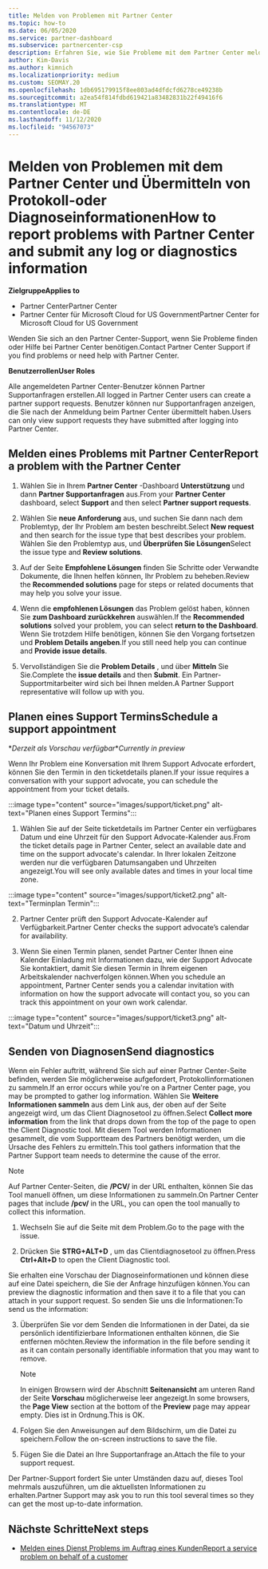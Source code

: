 ```yaml
---
title: Melden von Problemen mit Partner Center
ms.topic: how-to
ms.date: 06/05/2020
ms.service: partner-dashboard
ms.subservice: partnercenter-csp
description: Erfahren Sie, wie Sie Probleme mit dem Partner Center melden und Diagnoseinformationen für das Partner Support Team sammeln.
author: Kim-Davis
ms.author: kimnich
ms.localizationpriority: medium
ms.custom: SEOMAY.20
ms.openlocfilehash: 1db695179915f8ee803ad4dfdcfd6278ce49238b
ms.sourcegitcommit: a2ea54f814fdbd619421a83482831b22f49416f6
ms.translationtype: MT
ms.contentlocale: de-DE
ms.lasthandoff: 11/12/2020
ms.locfileid: "94567073"
---
```

# <a name="how-to-report-problems-with-partner-center-and-submit-any-log-or-diagnostics-information"></a><span data-ttu-id="146dc-103">Melden von Problemen mit dem Partner Center und Übermitteln von Protokoll-oder Diagnoseinformationen</span><span class="sxs-lookup"><span data-stu-id="146dc-103">How to report problems with Partner Center and submit any log or diagnostics information</span></span>

<span data-ttu-id="146dc-104">**Zielgruppe**</span><span class="sxs-lookup"><span data-stu-id="146dc-104">**Applies to**</span></span>

- <span data-ttu-id="146dc-105">Partner Center</span><span class="sxs-lookup"><span data-stu-id="146dc-105">Partner Center</span></span>
- <span data-ttu-id="146dc-106">Partner Center für Microsoft Cloud for US Government</span><span class="sxs-lookup"><span data-stu-id="146dc-106">Partner Center for Microsoft Cloud for US Government</span></span>

<span data-ttu-id="146dc-107">Wenden Sie sich an den Partner Center-Support, wenn Sie Probleme finden oder Hilfe bei Partner Center benötigen.</span><span class="sxs-lookup"><span data-stu-id="146dc-107">Contact Partner Center Support if you find problems or need help with Partner Center.</span></span>

<span data-ttu-id="146dc-108">**Benutzerrollen**</span><span class="sxs-lookup"><span data-stu-id="146dc-108">**User Roles**</span></span>

<span data-ttu-id="146dc-109">Alle angemeldeten Partner Center-Benutzer können Partner Supportanfragen erstellen.</span><span class="sxs-lookup"><span data-stu-id="146dc-109">All logged in Partner Center users can create a partner support requests.</span></span> <span data-ttu-id="146dc-110">Benutzer können nur Supportanfragen anzeigen, die Sie nach der Anmeldung beim Partner Center übermittelt haben.</span><span class="sxs-lookup"><span data-stu-id="146dc-110">Users can only view support requests they have submitted after logging into Partner Center.</span></span>

## <a name="report-a-problem-with-the-partner-center"></a><span data-ttu-id="146dc-111">Melden eines Problems mit Partner Center</span><span class="sxs-lookup"><span data-stu-id="146dc-111">Report a problem with the Partner Center</span></span>

1. <span data-ttu-id="146dc-112">Wählen Sie in Ihrem **Partner Center** -Dashboard **Unterstützung** und dann **Partner Supportanfragen** aus.</span><span class="sxs-lookup"><span data-stu-id="146dc-112">From your **Partner Center** dashboard, select **Support** and then select **Partner support requests**.</span></span>

2. <span data-ttu-id="146dc-113">Wählen Sie **neue Anforderung** aus, und suchen Sie dann nach dem Problemtyp, der Ihr Problem am besten beschreibt.</span><span class="sxs-lookup"><span data-stu-id="146dc-113">Select **New request** and then search for the issue type that best describes your problem.</span></span> <span data-ttu-id="146dc-114">Wählen Sie den Problemtyp aus, und **Überprüfen Sie Lösungen**</span><span class="sxs-lookup"><span data-stu-id="146dc-114">Select the issue type and **Review solutions**.</span></span>

3. <span data-ttu-id="146dc-115">Auf der Seite **Empfohlene Lösungen** finden Sie Schritte oder Verwandte Dokumente, die Ihnen helfen können, Ihr Problem zu beheben.</span><span class="sxs-lookup"><span data-stu-id="146dc-115">Review the **Recommended solutions** page for steps or related documents that may help you solve your issue.</span></span>

4. <span data-ttu-id="146dc-116">Wenn die **empfohlenen Lösungen** das Problem gelöst haben, können Sie **zum Dashboard zurückkehren** auswählen.</span><span class="sxs-lookup"><span data-stu-id="146dc-116">If the **Recommended solutions** solved your problem, you can select **return to the Dashboard**.</span></span> <span data-ttu-id="146dc-117">Wenn Sie trotzdem Hilfe benötigen, können Sie den Vorgang fortsetzen und **Problem Details angeben**.</span><span class="sxs-lookup"><span data-stu-id="146dc-117">If you still need help you can continue and **Provide issue details**.</span></span>

5. <span data-ttu-id="146dc-118">Vervollständigen Sie die **Problem Details** , und über **Mitteln** Sie Sie.</span><span class="sxs-lookup"><span data-stu-id="146dc-118">Complete the **issue details** and then **Submit**.</span></span> <span data-ttu-id="146dc-119">Ein Partner-Supportmitarbeiter wird sich bei Ihnen melden.</span><span class="sxs-lookup"><span data-stu-id="146dc-119">A Partner Support representative will follow up with you.</span></span>

## <a name="schedule-a-support-appointment"></a><span data-ttu-id="146dc-120">Planen eines Support Termins</span><span class="sxs-lookup"><span data-stu-id="146dc-120">Schedule a support appointment</span></span> 

<span data-ttu-id="146dc-121">\**Derzeit als Vorschau verfügbar*</span><span class="sxs-lookup"><span data-stu-id="146dc-121">\**Currently in preview*</span></span>

<span data-ttu-id="146dc-122">Wenn Ihr Problem eine Konversation mit Ihrem Support Advocate erfordert, können Sie den Termin in den ticketdetails planen.</span><span class="sxs-lookup"><span data-stu-id="146dc-122">If your issue requires a conversation with your support advocate, you can schedule the appointment from your ticket details.</span></span>

:::image type="content" source="images/support/ticket.png" alt-text="Planen eines Support Termins":::

1.  <span data-ttu-id="146dc-124">Wählen Sie auf der Seite ticketdetails im Partner Center ein verfügbares Datum und eine Uhrzeit für den Support Advocate-Kalender aus.</span><span class="sxs-lookup"><span data-stu-id="146dc-124">From the ticket details page in Partner Center, select an available date and time on the support advocate's calendar.</span></span> <span data-ttu-id="146dc-125">In Ihrer lokalen Zeitzone werden nur die verfügbaren Datumsangaben und Uhrzeiten angezeigt.</span><span class="sxs-lookup"><span data-stu-id="146dc-125">You will see only available dates and times in your local time zone.</span></span>

:::image type="content" source="images/support/ticket2.png" alt-text="Terminplan Termin":::

2. <span data-ttu-id="146dc-127">Partner Center prüft den Support Advocate-Kalender auf Verfügbarkeit.</span><span class="sxs-lookup"><span data-stu-id="146dc-127">Partner Center checks the support advocate’s  calendar for availability.</span></span>

1. <span data-ttu-id="146dc-128">Wenn Sie einen Termin planen, sendet Partner Center Ihnen eine Kalender Einladung mit Informationen dazu, wie der Support Advocate Sie kontaktiert, damit Sie diesen Termin in Ihrem eigenen Arbeitskalender nachverfolgen können.</span><span class="sxs-lookup"><span data-stu-id="146dc-128">When you schedule an appointment, Partner Center sends you a calendar invitation with information on how the support advocate will contact you, so you can track this appointment on your own work calendar.</span></span>

:::image type="content" source="images/support/ticket3.png" alt-text="Datum und Uhrzeit":::

## <a name="send-diagnostics"></a><span data-ttu-id="146dc-130">Senden von Diagnosen</span><span class="sxs-lookup"><span data-stu-id="146dc-130">Send diagnostics</span></span>

<span data-ttu-id="146dc-131">Wenn ein Fehler auftritt, während Sie sich auf einer Partner Center-Seite befinden, werden Sie möglicherweise aufgefordert, Protokollinformationen zu sammeln.</span><span class="sxs-lookup"><span data-stu-id="146dc-131">If an error occurs while you're on a Partner Center page, you may be prompted to gather log information.</span></span> <span data-ttu-id="146dc-132">Wählen Sie **Weitere Informationen sammeln** aus dem Link aus, der oben auf der Seite angezeigt wird, um das Client Diagnosetool zu öffnen.</span><span class="sxs-lookup"><span data-stu-id="146dc-132">Select **Collect more information** from the link that drops down from the top of the page to open the Client Diagnostic tool.</span></span> <span data-ttu-id="146dc-133">Mit diesem Tool werden Informationen gesammelt, die vom Supportteam des Partners benötigt werden, um die Ursache des Fehlers zu ermitteln.</span><span class="sxs-lookup"><span data-stu-id="146dc-133">This tool gathers information that the Partner Support team needs to determine the cause of the error.</span></span> 

>[!NOTE]
><span data-ttu-id="146dc-134">Auf Partner Center-Seiten, die **/PCV/** in der URL enthalten, können Sie das Tool manuell öffnen, um diese Informationen zu sammeln.</span><span class="sxs-lookup"><span data-stu-id="146dc-134">On Partner Center pages that include **/pcv/** in the URL, you can open the tool manually to collect this information.</span></span>

1. <span data-ttu-id="146dc-135">Wechseln Sie auf die Seite mit dem Problem.</span><span class="sxs-lookup"><span data-stu-id="146dc-135">Go to the page with the issue.</span></span>

2. <span data-ttu-id="146dc-136">Drücken Sie **STRG+ALT+D** , um das Clientdiagnosetool zu öffnen.</span><span class="sxs-lookup"><span data-stu-id="146dc-136">Press **Ctrl+Alt+D** to open the Client Diagnostic tool.</span></span>

<span data-ttu-id="146dc-137">Sie erhalten eine Vorschau der Diagnoseinformationen und können diese auf eine Datei speichern, die Sie der Anfrage hinzufügen können.</span><span class="sxs-lookup"><span data-stu-id="146dc-137">You can preview the diagnostic information and then save it to a file that you can attach in your support request.</span></span> <span data-ttu-id="146dc-138">So senden Sie uns die Informationen:</span><span class="sxs-lookup"><span data-stu-id="146dc-138">To send us the information:</span></span>

3. <span data-ttu-id="146dc-139">Überprüfen Sie vor dem Senden die Informationen in der Datei, da sie persönlich identifizierbare Informationen enthalten können, die Sie entfernen möchten.</span><span class="sxs-lookup"><span data-stu-id="146dc-139">Review the information in the file before sending it as it can contain personally identifiable information that you may want to remove.</span></span>

    >[!NOTE]
    ><span data-ttu-id="146dc-140">In einigen Browsern wird der Abschnitt **Seitenansicht** am unteren Rand der Seite **Vorschau** möglicherweise leer angezeigt.</span><span class="sxs-lookup"><span data-stu-id="146dc-140">In some browsers, the **Page View** section at the bottom of the **Preview** page may appear empty.</span></span> <span data-ttu-id="146dc-141">Dies ist in Ordnung.</span><span class="sxs-lookup"><span data-stu-id="146dc-141">This is OK.</span></span>

4. <span data-ttu-id="146dc-142">Folgen Sie den Anweisungen auf dem Bildschirm, um die Datei zu speichern.</span><span class="sxs-lookup"><span data-stu-id="146dc-142">Follow the on-screen instructions to save the file.</span></span>

5. <span data-ttu-id="146dc-143">Fügen Sie die Datei an Ihre Supportanfrage an.</span><span class="sxs-lookup"><span data-stu-id="146dc-143">Attach the file to your support request.</span></span>

<span data-ttu-id="146dc-144">Der Partner-Support fordert Sie unter Umständen dazu auf, dieses Tool mehrmals auszuführen, um die aktuellsten Informationen zu erhalten.</span><span class="sxs-lookup"><span data-stu-id="146dc-144">Partner Support may ask you to run this tool several times so they can get the most up-to-date information.</span></span>

## <a name="next-steps"></a><span data-ttu-id="146dc-145">Nächste Schritte</span><span class="sxs-lookup"><span data-stu-id="146dc-145">Next steps</span></span>

- [<span data-ttu-id="146dc-146">Melden eines Dienst Problems im Auftrag eines Kunden</span><span class="sxs-lookup"><span data-stu-id="146dc-146">Report a service problem on behalf of a customer</span></span>](report-problems-on-behalf-of-a-customer.md)